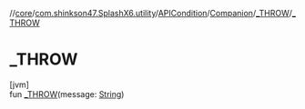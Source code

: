 //[core](../../../../../index.md)/[com.shinkson47.SplashX6.utility](../../../index.md)/[APICondition](../../index.md)/[Companion](../index.md)/[_THROW](index.md)/[_THROW](_-t-h-r-o-w.md)

# _THROW

[jvm]\
fun [_THROW](_-t-h-r-o-w.md)(message: [String](https://kotlinlang.org/api/latest/jvm/stdlib/kotlin/-string/index.html))
